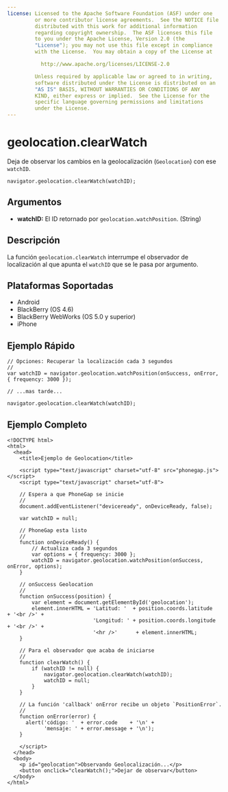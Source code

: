```yaml
---
license: Licensed to the Apache Software Foundation (ASF) under one
         or more contributor license agreements.  See the NOTICE file
         distributed with this work for additional information
         regarding copyright ownership.  The ASF licenses this file
         to you under the Apache License, Version 2.0 (the
         "License"); you may not use this file except in compliance
         with the License.  You may obtain a copy of the License at

           http://www.apache.org/licenses/LICENSE-2.0

         Unless required by applicable law or agreed to in writing,
         software distributed under the License is distributed on an
         "AS IS" BASIS, WITHOUT WARRANTIES OR CONDITIONS OF ANY
         KIND, either express or implied.  See the License for the
         specific language governing permissions and limitations
         under the License.
---
```


geolocation.clearWatch
======================

Deja de observar los cambios en la geolocalización (`Geolocation`) con ese `watchID`.

    navigator.geolocation.clearWatch(watchID);

Argumentos
----------

- __watchID:__ El ID retornado por `geolocation.watchPosition`. (String)

Descripción
-----------

La función `geolocation.clearWatch` interrumpe el observador de localización al que apunta el `watchID` que se le pasa por argumento.

Plataformas Soportadas
----------------------

- Android
- BlackBerry (OS 4.6)
- BlackBerry WebWorks (OS 5.0 y superior)
- iPhone

Ejemplo Rápido
--------------

    // Opciones: Recuperar la localización cada 3 segundos
    //
    var watchID = navigator.geolocation.watchPosition(onSuccess, onError, { frequency: 3000 });

    // ...mas tarde...

    navigator.geolocation.clearWatch(watchID);


Ejemplo Completo
----------------

    <!DOCTYPE html>
    <html>
      <head>
        <title>Ejemplo de Geolocation</title>

        <script type="text/javascript" charset="utf-8" src="phonegap.js"></script>
        <script type="text/javascript" charset="utf-8">

        // Espera a que PhoneGap se inicie
        //
        document.addEventListener("deviceready", onDeviceReady, false);

        var watchID = null;

        // PhoneGap esta listo
        //
        function onDeviceReady() {
            // Actualiza cada 3 segundos
            var options = { frequency: 3000 };
            watchID = navigator.geolocation.watchPosition(onSuccess, onError, options);
        }
    
        // onSuccess Geolocation
        //
        function onSuccess(position) {
            var element = document.getElementById('geolocation');
            element.innerHTML = 'Latitud: '  + position.coords.latitude      + '<br />' +
                                'Longitud: ' + position.coords.longitude     + '<br />' +
                                '<hr />'      + element.innerHTML;
        }

        // Para el observador que acaba de iniciarse
        // 
        function clearWatch() {
            if (watchID != null) {
                navigator.geolocation.clearWatch(watchID);
                watchID = null;
            }
        }
    
	    // La función 'callback' onError recibe un objeto `PositionError`.
	    //
	    function onError(error) {
	      alert('código: '  + error.code    + '\n' +
	            'mensaje: ' + error.message + '\n');
	    }

        </script>
      </head>
      <body>
        <p id="geolocation">Observando Geolocalización...</p>
    	<button onclick="clearWatch();">Dejar de observar</button>     
      </body>
    </html>
